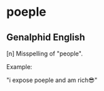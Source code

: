 # poeple
## Genalphid English

[n] Misspelling of "people".

Example:

"i expose poeple and am rich😎"